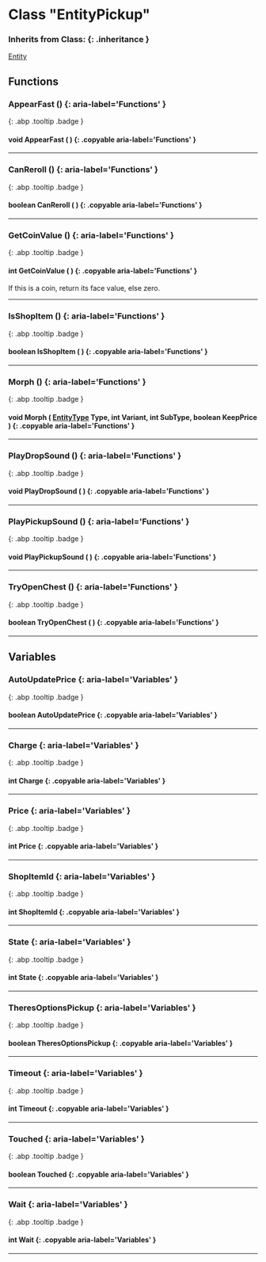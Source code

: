 # Class "EntityPickup"
### Inherits from Class: {: .inheritance }
[Entity](Entity.md)
## Functions
### AppearFast () {: aria-label='Functions' }
[ ](#){: .abp .tooltip .badge }
#### void AppearFast ( ) {: .copyable aria-label='Functions' }

___ 
### CanReroll () {: aria-label='Functions' }
[ ](#){: .abp .tooltip .badge }
#### boolean CanReroll ( ) {: .copyable aria-label='Functions' }

___ 
### GetCoinValue () {: aria-label='Functions' }
[ ](#){: .abp .tooltip .badge }
#### int GetCoinValue ( ) {: .copyable aria-label='Functions' }
If this is a coin, return its face value, else zero. 
___ 
### IsShopItem () {: aria-label='Functions' }
[ ](#){: .abp .tooltip .badge }
#### boolean IsShopItem ( ) {: .copyable aria-label='Functions' }

___ 
### Morph () {: aria-label='Functions' }
[ ](#){: .abp .tooltip .badge }
#### void Morph ( [EntityType](../enums/EntityType) Type, int Variant, int SubType, boolean KeepPrice ) {: .copyable aria-label='Functions' }

___ 
### PlayDropSound () {: aria-label='Functions' }
[ ](#){: .abp .tooltip .badge }
#### void PlayDropSound ( ) {: .copyable aria-label='Functions' }

___ 
### PlayPickupSound () {: aria-label='Functions' }
[ ](#){: .abp .tooltip .badge }
#### void PlayPickupSound ( ) {: .copyable aria-label='Functions' }

___ 
### TryOpenChest () {: aria-label='Functions' }
[ ](#){: .abp .tooltip .badge }
#### boolean TryOpenChest ( ) {: .copyable aria-label='Functions' }

___ 
## Variables
### AutoUpdatePrice {: aria-label='Variables' }
[ ](#){: .abp .tooltip .badge }
#### boolean AutoUpdatePrice  {: .copyable aria-label='Variables' }

___ 
### Charge {: aria-label='Variables' }
[ ](#){: .abp .tooltip .badge }
#### int Charge  {: .copyable aria-label='Variables' }

___ 
### Price {: aria-label='Variables' }
[ ](#){: .abp .tooltip .badge }
#### int Price  {: .copyable aria-label='Variables' }

___ 
### ShopItemId {: aria-label='Variables' }
[ ](#){: .abp .tooltip .badge }
#### int ShopItemId  {: .copyable aria-label='Variables' }

___ 
### State {: aria-label='Variables' }
[ ](#){: .abp .tooltip .badge }
#### int State  {: .copyable aria-label='Variables' }

___ 
### TheresOptionsPickup {: aria-label='Variables' }
[ ](#){: .abp .tooltip .badge }
#### boolean TheresOptionsPickup  {: .copyable aria-label='Variables' }

___ 
### Timeout {: aria-label='Variables' }
[ ](#){: .abp .tooltip .badge }
#### int Timeout  {: .copyable aria-label='Variables' }

___ 
### Touched {: aria-label='Variables' }
[ ](#){: .abp .tooltip .badge }
#### boolean Touched  {: .copyable aria-label='Variables' }

___ 
### Wait {: aria-label='Variables' }
[ ](#){: .abp .tooltip .badge }
#### int Wait  {: .copyable aria-label='Variables' }

___ 
